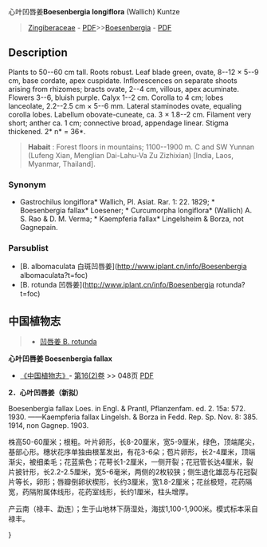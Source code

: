 心叶凹唇姜**Boesenbergia longiflora** (Wallich) Kuntze

> [Zingiberaceae](http://www.iplant.cn/info/Zingiberaceae?t=foc) - [PDF](http://www.iplant.cn/foc/pdf/Zingiberaceae.pdf)>>[Boesenbergia](http://www.iplant.cn/info/Boesenbergia?t=foc) - [PDF](http://www.iplant.cn/foc/pdf/Boesenbergia.pdf)

## Description

Plants to 50--60 cm tall. Roots robust. Leaf blade green, ovate, 8--12 × 5--9 cm, base cordate, apex cuspidate. Inflorescences on separate shoots arising from rhizomes; bracts ovate, 2--4 cm, villous, apex acuminate. Flowers 3--6, bluish purple. Calyx 1--2 cm. Corolla to 4 cm; lobes lanceolate, 2.2--2.5 cm × 5--6 mm. Lateral staminodes ovate, equaling corolla lobes. Labellum obovate-cuneate, ca. 3 × 1.8--2 cm. Filament very short; anther ca. 1 cm; connective broad, appendage linear. Stigma thickened. 2* n* = 36*.

> **Habait** : 
> Forest floors in mountains; 1100--1900 m. C and SW Yunnan (Lufeng Xian, Menglian Dai-Lahu-Va Zu Zizhixian) [India, Laos, Myanmar, Thailand].

### Synonym
* Gastrochilus longiflora* Wallich, Pl. Asiat. Rar. 1: 22. 1829; * Boesenbergia fallax* Loesener; * Curcumorpha longiflora* (Wallich) A. S. Rao & D. M. Verma; * Kaempferia fallax* Lingelsheim & Borza, not Gagnepain.

### Parsublist

* [B.  albomaculata  白斑凹唇姜](http://www.iplant.cn/info/Boesenbergia albomaculata?t=foc)
* [B.  rotunda  凹唇姜](http://www.iplant.cn/info/Boesenbergia rotunda?t=foc)

## 中国植物志

> * [凹唇姜  B.  rotunda](Boesenbergia-rotunda-凹唇姜.md)

**心叶凹唇姜 Boesenbergia fallax**

* [《中国植物志》](http://www.iplant.cn/frps)- [第16(2)卷](http://www.iplant.cn/frps/vol/16(2)) >> 048页 [PDF](http://www.iplant.cn/frps/pdf/16(2)/048.pdf)

**2．心叶凹唇姜（新拟）**

Boesenbergia fallax Loes. in Engl. & Prantl, Pflanzenfam. ed. 2. 15a: 572. 1930. ——Kaempferia fallax Lingelsh. & Borza in Fedd. Rep. Sp. Nov. 8: 385. 1914, non Gagnep. 1903.

株高50-60厘米；根粗。叶片卵形，长8-20厘米，宽5-9厘米，绿色，顶端尾尖，基部心形。穗状花序单独由根茎发出，有花3-6朵；苞片卵形，长2-4厘米，顶端渐尖，被细柔毛；花蓝紫色；花萼长1-2厘米，一侧开裂；花冠管长达4厘米，裂片披针形，长2.2-2.5厘米，宽5-6毫米，两侧的2枚较狭；侧生退化雄蕊与花冠裂片等长，卵形；唇瓣倒卵状楔形，长约3厘米，宽1.8-2厘米；花丝极短，花药隔宽，药隔附属体线形，花药室线形，长约1厘米，柱头增厚。

产云南（禄丰、勐连）；生于山地林下荫湿处，海拔1,100-1,900米。模式标本采自禄丰。

}